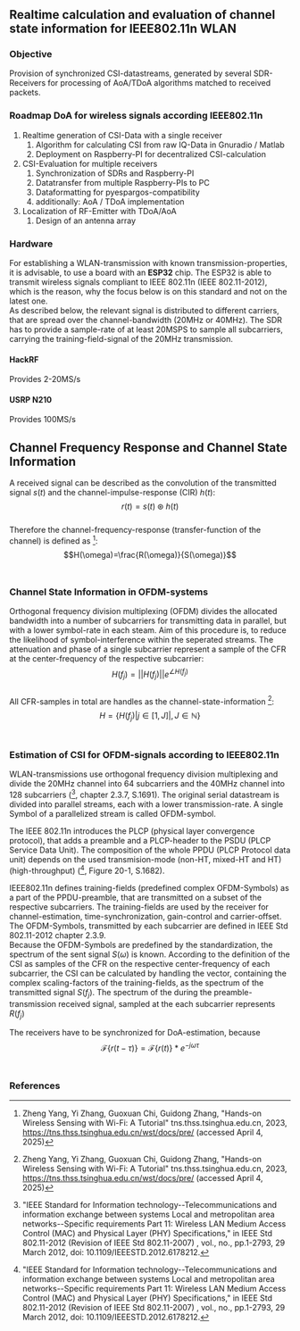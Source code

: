 # 
## Realtime calculation and evaluation of channel state information for IEEE802.11n WLAN 

### Objective
Provision of synchronized CSI-datastreams, generated by several SDR-Receivers for processing of AoA/TDoA algorithms matched to received packets. 

### Roadmap DoA for wireless signals according IEEE802.11n
1) Realtime generation of CSI-Data with a single receiver
    1) Algorithm for calculating CSI from raw IQ-Data in Gnuradio / Matlab 
    2) Deployment on Raspberry-PI for decentralized CSI-calculation
2) CSI-Evaluation for multiple receivers
    1) Synchronization of SDRs and Raspberry-PI
    2) Datatransfer from multiple Raspberry-PIs to PC
    3) Dataformatting for pyespargos-compatibility 
    4) additionally: AoA / TDoA implementation
3) Localization of RF-Emitter with TDoA/AoA
    1) Design of an antenna array

### Hardware
For establishing a WLAN-transmission with known transmission-properties, it is advisable, to use a board with an **ESP32** chip. The ESP32 is able to transmit wireless signals compliant to IEEE 802.11n (IEEE 802.11-2012), which is the reason, why the focus below is on this standard and not on the latest one. <br>
As described below, the relevant signal is distributed to different carriers, that are spread over the channel-bandwidth (20MHz or 40MHz). The SDR has to provide a sample-rate of at least 20MSPS to sample all subcarriers, carrying the training-field-signal of the 20MHz transmission. 
#### HackRF
Provides 2-20MS/s 
#### USRP N210 
Provides 100MS/s

## Channel Frequency Response and Channel State Information
A received signal can be described as the convolution of the transmitted signal $s(t)$ and the channel-impulse-response (CIR) $h(t)$:<br>
$$r(t)=s(t)\circledast h(t)$$ 
<br>
Therefore the channel-frequency-response (transfer-function of the channel) is defined as  [^1]:<br>
$$H(\omega)=\frac{R(\omega)}{S(\omega)}$$
<br>
### Channel State Information in OFDM-systems
Orthogonal frequency division multiplexing (OFDM) divides the allocated bandwidth into a number of subcarriers for transmitting data in parallel, but with a lower symbol-rate in each steam. Aim of this procedure is, to reduce the likelihood of symbol-interference within the seperated streams. The attenuation and phase of a single subcarrier represent a sample of the CFR at the center-frequency of the respective subcarrier:<br>
$$H(f_j)=||H(f_j)||e^{\angle H(f_j)}$$
<br>
All CFR-samples in total are handles as the channel-state-information  [^1]:<br>
$$H=\{ H(f_j)|j\in [1, J]|, J\in \mathbb{N} \}$$
<br>

### Estimation of CSI for OFDM-signals according to IEEE802.11n
WLAN-transmissions use orthogonal frequency division multiplexing and divide the 20MHz channel into 64 subcarriers and the 40MHz channel into 128 subcarriers ([^2], chapter 2.3.7, S.1691). The original serial datastream is divided into parallel streams, each with a lower transmission-rate. A single Symbol of a parallelized stream is called OFDM-symbol. 
<br>

The IEEE 802.11n introduces the PLCP (physical layer convergence protocol), that adds a preamble and a PLCP-header to the PSDU (PLCP Service Data Unit). The composition of the whole PPDU (PLCP Protocol data unit) depends on the used transmision-mode (non-HT, mixed-HT and HT) (high-throughput) ([^2],  Figure 20-1, S.1682).

IEEE802.11n defines training-fields (predefined complex OFDM-Symbols) as a part of the PPDU-preamble, that are transmitted on a subset of the respective subcarriers. The training-fields are used by the receiver for channel-estimation, time-synchronization, gain-control and carrier-offset. The OFDM-Symbols, transmitted by each subcarrier are defined in IEEE Std 802.11-2012 chapter 2.3.9.
<br>
Because the OFDM-Symbols are predefined by the standardization, the spectrum of the sent signal $S(\omega)$ is known. According to the definition of the CSI as samples of the CFR on the respective center-frequency of each subcarrier, the CSI can be calculated by handling the vector, containing the complex scaling-factors of the training-fields, as the spectrum of the transmitted signal $S(f_j)$. The spectrum of the during the preamble-transmission received signal, sampled at the each subcarrier represents $R(f_j)$

The receivers have to be synchronized for DoA-estimation, because
<br>
$$\mathcal{F} \{ r(t-\tau) \}=\mathcal{F} \{ r(t) \}*e^{-j\omega \tau}$$
<br>
### References
[^1]: Zheng Yang, Yi Zhang, Guoxuan Chi, Guidong Zhang, "Hands-on Wireless Sensing with Wi-Fi: A Tutorial" tns.thss.tsinghua.edu.cn, 2023, https://tns.thss.tsinghua.edu.cn/wst/docs/pre/
(accessed April 4, 2025)

[^2]: "IEEE Standard for Information technology--Telecommunications and information exchange between systems Local and metropolitan area networks--Specific requirements Part 11: Wireless LAN Medium Access Control (MAC) and Physical Layer (PHY) Specifications," in IEEE Std 802.11-2012 (Revision of IEEE Std 802.11-2007) , vol., no., pp.1-2793, 29 March 2012, doi: 10.1109/IEEESTD.2012.6178212.